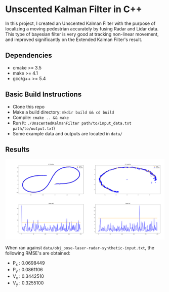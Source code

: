 # Unscented Kalman Filter in C++

In this project, I created an Unscented Kalman Filter with the purpose of localizing a moving pedestrian accurately by fusing Radar and Lidar data. This type of bayesian filter is very good at tracking non-linear movement, and improved significantly on the Extended Kalman Filter's result.

## Dependencies

- cmake >= 3.5
- make >= 4.1
- gcc/g++ >= 5.4

## Basic Build Instructions

- Clone this repo
- Make a build directory: `mkdir build && cd build`
- Compile: `cmake .. && make`
- Run it: `./UnscentedKalmanFilter path/to/input_data.txt path/to/output.txt`\
- Some example data and outputs are located in `data/`

## Results

<div align="center">
	<img src="https://github.com/jpthalman/CarND-Term2/blob/master/UnscentedKalmanFilter/images/results_plot.png">
</div>

When ran against `data/obj_pose-laser-radar-synthetic-input.txt`, the following RMSE's are obtained:

- P<sub>x</sub> : 0.0698449
- P<sub>y</sub> : 0.0861106
- V<sub>x</sub> : 0.3442510
- V<sub>y</sub> : 0.3255100
